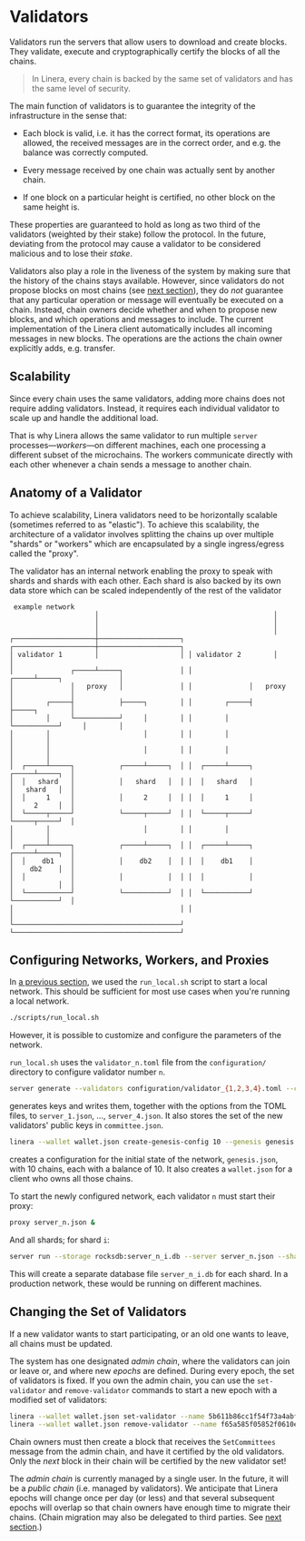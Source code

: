 # Validators

Validators run the servers that allow users to download and create blocks. They validate,
execute and cryptographically certify the blocks of all the chains.

> In Linera, every chain is backed by the same set of validators and has the same level of
> security.

The main function of validators is to guarantee the integrity of the infrastructure in the sense that:

- Each block is valid, i.e. it has the correct format, its operations are allowed, the
  received messages are in the correct order, and e.g. the balance was correctly computed.

- Every message received by one chain was actually sent by another chain.

- If one block on a particular height is certified, no other block on the same height is.

These properties are guaranteed to hold as long as two third of the validators (weighted
by their stake) follow the protocol. In the future, deviating from the protocol may cause
a validator to be considered malicious and to lose their _stake_.

Validators also play a role in the liveness of the system by making sure that the history
of the chains stays available. However, since validators do not propose blocks on most
chains (see [next section](block_creation.html)), they do _not_ guarantee that any
particular operation or message will eventually be executed on a chain. Instead, chain
owners decide whether and when to propose new blocks, and which operations and messages to
include. The current implementation of the Linera client automatically includes all
incoming messages in new blocks. The operations are the actions the chain owner explicitly
adds, e.g. transfer.

## Scalability

Since every chain uses the same validators, adding more chains does not require adding
validators. Instead, it requires each individual validator to scale up and handle the
additional load.

That is why Linera allows the same validator to run multiple `server`
processes—_workers_—on different machines, each one processing a different subset of
the microchains. The workers communicate directly with each other whenever a chain sends
a message to another chain.

## Anatomy of a Validator

To achieve scalability, Linera validators need to be horizontally scalable (sometimes
referred to as "elastic"). To achieve this scalability, the architecture of a validator
involves splitting the chains up over multiple "shards" or "workers" which are
encapsulated by a single ingress/egress called the "proxy".

The validator has an internal network enabling the proxy to speak with shards and shards
with each other. Each shard is also backed by its own data store which can be scaled
independently of the rest of the validator

```ignore
 example network
                     │                                           │
                     │                                           │
                     │                                           │
┌────────────────────┼────────────────────┐ ┌────────────────────┼────────────────────┐
│ validator 1        │                    │ │ validator 2        │                    │
│              ┌─────┴─────┐              │ │              ┌─────┴─────┐              │
│              │   proxy   │              │ │              │   proxy   │              │
│        ┌─────┤           ├─────┐        │ │        ┌─────┤           ├─────┐        │
│        │     └───────────┘     │        │ │        │     └───────────┘     │        │
│        │                       │        │ │        │                       │        │
│        │                       │        │ │        │                       │        │
│  ┌─────┴─────┐           ┌─────┴─────┐  │ │  ┌─────┴─────┐           ┌─────┴─────┐  │
│  │   shard   │           │   shard   │  │ │  │   shard   │           │   shard   │  │
│  │     1     │           │     2     │  │ │  │     1     │           │     2     │  │
│  └─────┬─────┘           └─────┬─────┘  │ │  └─────┬─────┘           └─────┬─────┘  │
│        │                       │        │ │        │                       │        │
│  ┌─────┴─────┐           ┌─────┴─────┐  │ │  ┌─────┴─────┐           ┌─────┴─────┐  │
│  │    db1    │           │    db2    │  │ │  │    db1    │           │    db2    │  │
│  │           │           │           │  │ │  │           │           │           │  │
│  └───────────┘           └───────────┘  │ │  └───────────┘           └───────────┘  │
│                                         │ │                                         │
└─────────────────────────────────────────┘ └─────────────────────────────────────────┘

```

## Configuring Networks, Workers, and Proxies

In [a previous section](../getting_started/first_app.md), we used the `run_local.sh` script
to start a local network. This should be sufficient for most use cases when you're running
a local network.

```bash
./scripts/run_local.sh
```

However, it is possible to customize and configure the parameters of the network.

`run_local.sh` uses the `validator_n.toml` file from the `configuration/` directory to configure validator number `n`.

```bash
server generate --validators configuration/validator_{1,2,3,4}.toml --committee committee.json
```

generates keys and writes them, together with the options from the TOML files, to
`server_1.json`, ..., `server_4.json`. It also stores the set of the new validators'
public keys in `committee.json`.

```bash
linera --wallet wallet.json create-genesis-config 10 --genesis genesis.json --initial-funding 10 --committee committee.json
```

creates a configuration for the initial state of the network, `genesis.json`, with 10
chains, each with a balance of 10. It also creates a `wallet.json` for a client who owns
all those chains.

To start the newly configured network, each validator `n` must start their proxy:

```bash
proxy server_n.json &
```

And all shards; for shard `i`:

```bash
server run --storage rocksdb:server_n_i.db --server server_n.json --shard i --genesis genesis.json &
```

This will create a separate database file `server_n_i.db` for each shard. In a production
network, these would be running on different machines.

## Changing the Set of Validators

If a new validator wants to start participating, or an old one wants to leave, all chains
must be updated.

The system has one designated _admin chain_, where the validators can join or leave or,
and where new _epochs_ are defined. During every epoch, the set of validators is fixed. If
you own the admin chain, you can use the `set-validator` and `remove-validator` commands
to start a new epoch with a modified set of validators:

```bash
linera --wallet wallet.json set-validator --name 5b611b86cc1f54f73a4abfb4a2167c7327cc85a74cb2a5502431f67b554850b4 --address 127.0.0.1:9100 --votes 3
linera --wallet wallet.json remove-validator --name f65a585f05852f0610e2460a99c23faa3969f3cfce8a519f843a793dbfb4cb84
```

Chain owners must then create a block that receives the `SetCommittees` message from the
admin chain, and have it certified by the old validators. Only the _next_ block in their
chain will be certified by the new validator set!

The _admin chain_ is currently managed by a single user. In the future, it will be a
_public chain_ (i.e. managed by validators). We anticipate that Linera epochs will change
once per day (or less) and that several subsequent epochs will overlap so that chain
owners have enough time to migrate their chains. (Chain migration may also be delegated to
third parties. See [next section](block_creation.html).)
